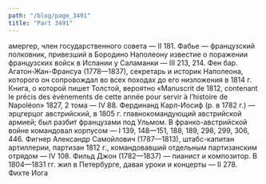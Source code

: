 ```yaml
---
path: "/blog/page_3491"
title: "Part 3491"
---
```


амергер, член государственного совета — II 181.
Фабье — французский полковник, привезший в Бородино Наполеону известие о поражении французских войск в Испании у Саламанки — III 213, 214.
Фен бар. Агатон-Жан-Франсуа (1778—1837), секретарь и историк Наполеона, которого он сопровождал во всех походах до его низложения в 1814 г. Книга, о которой пишет Толстой, вероятно «Manuscrit de 1812, contenant le précis des événements de cette année pour servir à l’histoire de Napoléon» 1827, 2 тома — IV 88.
Фердинанд Карл-Иосиф (p. в 1782 г.) — эрцгерцог австрийский, в 1805 г. главнокомандующий австрийской армией; был разбит французами под Ульмом. В франко-австрийской войне командовал корпусом — I 139, 148—151, 188, 189, 298, 299, 306, 446.
Фигнер Александр Самойлович (1787—1813), штабс-капитан артиллерии, партизан 1812 г., командовавший отдельным партизанским отрядом — IV 108.
Фильд Джон (1782—1837) — пианист и композитор. В 1804—1831 гг. жил в Петербурге, давая уроки и концерты — II 278.
Фихте Иога
